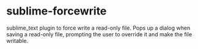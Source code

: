 sublime-forcewrite
==================

sublime_text plugin to force write a read-only file. Pops up a dialog when saving a read-only file, prompting the user to override it and make the file writable.
